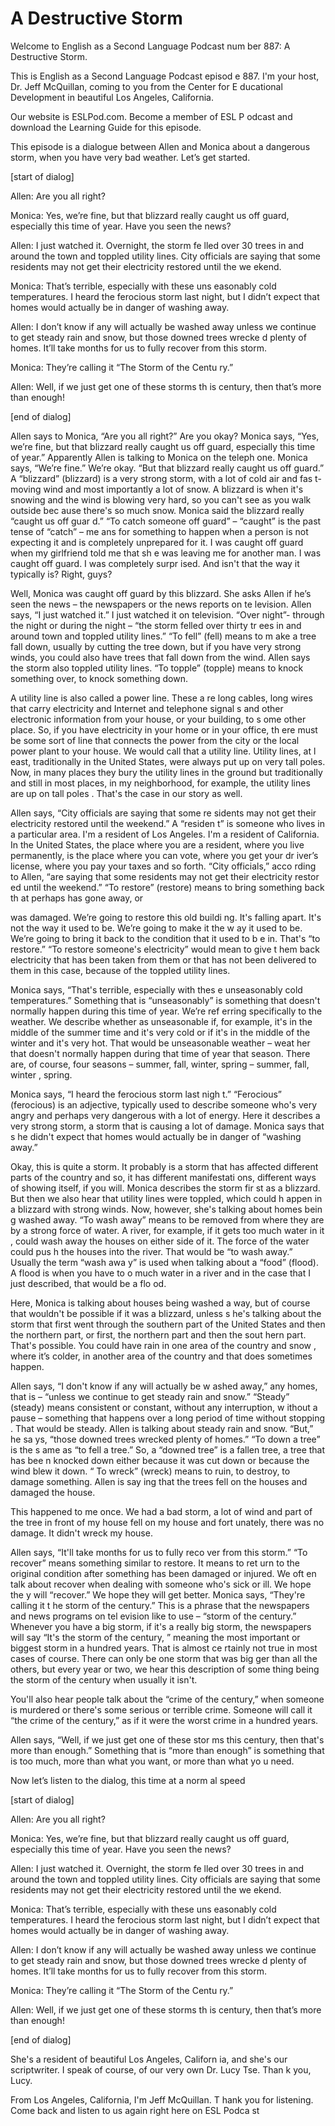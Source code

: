 # A Destructive Storm

Welcome to English as a Second Language Podcast num ber 887: A Destructive Storm.

This is English as a Second Language Podcast episod e 887. I'm your host, Dr. Jeff McQuillan, coming to you from the Center for E ducational Development in beautiful Los Angeles, California.

Our website is ESLPod.com. Become a member of ESL P odcast and download the Learning Guide for this episode.

This episode is a dialogue between Allen and Monica  about a dangerous storm, when you have very bad weather. Let’s get started.

[start of dialog]

Allen:  Are you all right?

Monica:  Yes, we’re fine, but that blizzard really caught us off guard, especially this time of year.  Have you seen the news?

Allen:  I just watched it.  Overnight, the storm fe lled over 30 trees in and around the town and toppled utility lines.  City officials  are saying that some residents may not get their electricity restored until the we ekend.

Monica:  That’s terrible, especially with these uns easonably cold temperatures.  I heard the ferocious storm last night, but I didn’t expect that homes would actually be in danger of washing away.

Allen:  I don’t know if any will actually be washed  away unless we continue to get steady rain and snow, but those downed trees wrecke d plenty of homes.  It’ll take months for us to fully recover from this storm.

Monica:  They’re calling it “The Storm of the Centu ry.”

Allen:  Well, if we just get one of these storms th is century, then that’s more than enough!

[end of dialog]

Allen says to Monica, “Are you all right?” Are you okay? Monica says, “Yes, we’re fine, but that blizzard really caught us off guard,  especially this time of year.” Apparently Allen is talking to Monica on the teleph one. Monica says, “We’re fine.” We’re okay. “But that blizzard really caught us off  guard.” A “blizzard” (blizzard) is a very strong storm, with a lot of cold air and fas t-moving wind and most importantly a lot of snow. A blizzard is when it's snowing and the wind is blowing very hard, so you can't see as you walk outside bec ause there's so much snow. Monica said the blizzard really “caught us off guar d.” “To catch someone off guard” – “caught” is the past tense of “catch” – me ans for something to happen when a person is not expecting it and is completely  unprepared for it. I was caught off guard when my girlfriend told me that sh e was leaving me for another man. I was caught off guard. I was completely surpr ised. And isn't that the way it typically is? Right, guys?

Well, Monica was caught off guard by this blizzard.  She asks Allen if he’s seen the news – the newspapers or the news reports on te levision. Allen says, “I just watched it.” I just watched it on television. “Over night”- through the night or during the night – “the storm felled over thirty tr ees in and around town and toppled utility lines.” “To fell” (fell) means to m ake a tree fall down, usually by cutting the tree down, but if you have very strong winds, you could also have trees that fall down from the wind. Allen says the storm also toppled utility lines. “To topple” (topple) means to knock something over,  to knock something down.

A utility line is also called a power line. These a re long cables, long wires that carry electricity and Internet and telephone signal s and other electronic information from your house, or your building, to s ome other place. So, if you have electricity in your home or in your office, th ere must be some sort of line that connects the power from the city or the local power plant to your house. We would call that a utility line. Utility lines, at l east, traditionally in the United States, were always put up on very tall poles. Now, in many  places they bury the utility lines in the ground but traditionally and still in most places, in my neighborhood, for example, the utility lines are up on tall poles . That's the case in our story as well.

Allen says, “City officials are saying that some re sidents may not get their electricity restored until the weekend.” A “residen t” is someone who lives in a particular area. I'm a resident of Los Angeles. I'm  a resident of California. In the United States, the place where you are a resident, where you live permanently, is the place where you can vote, where you get your dr iver’s license, where you pay your taxes and so forth. “City officials,” acco rding to Allen, “are saying that some residents may not get their electricity restor ed until the weekend.” “To restore” (restore) means to bring something back th at perhaps has gone away, or

was damaged. We’re going to restore this old buildi ng. It's falling apart. It's not the way it used to be. We’re going to make it the w ay it used to be. We’re going to bring it back to the condition that it used to b e in. That's “to restore.” “To restore someone's electricity” would mean to give t hem back electricity that has been taken from them or that has not been delivered  to them in this case, because of the toppled utility lines.

Monica says, “That's terrible, especially with thes e unseasonably cold temperatures.” Something that is “unseasonably” is something that doesn't normally happen during this time of year. We’re ref erring specifically to the weather. We describe whether as unseasonable if, for example, it's in the middle of the summer time and it's very cold or if it's in  the middle of the winter and it's very hot. That would be unseasonable weather – weat her that doesn't normally happen during that time of year that season. There are, of course, four seasons – summer, fall, winter, spring – summer, fall, winter , spring.

Monica says, “I heard the ferocious storm last nigh t.” “Ferocious” (ferocious) is an adjective, typically used to describe someone who's  very angry and perhaps very dangerous with a lot of energy. Here it describes a  very strong storm, a storm that is causing a lot of damage. Monica says that s he didn't expect that homes would actually be in danger of “washing away.”

Okay, this is quite a storm. It probably is a storm  that has affected different parts of the country and so, it has different manifestati ons, different ways of showing itself, if you will. Monica describes the storm fir st as a blizzard. But then we also hear that utility lines were toppled, which could h appen in a blizzard with strong winds. Now, however, she's talking about homes bein g washed away. “To wash away” means to be removed from where they are by a strong force of water. A river, for example, if it gets too much water in it , could wash away the houses on either side of it. The force of the water could pus h the houses into the river. That would be “to wash away.” Usually the term “wash awa y” is used when talking about a “food” (flood). A flood is when you have to o much water in a river and in the case that I just described, that would be a flo od.

Here, Monica is talking about houses being washed a way, but of course that wouldn't be possible if it was a blizzard, unless s he's talking about the storm that first went through the southern part of the United States and then the northern part, or first, the northern part and then the sout hern part. That's possible. You could have rain in one area of the country and snow , where it’s colder, in another area of the country and that does sometimes happen.

Allen says, “I don't know if any will actually be w ashed away,” any homes, that is – “unless we continue to get steady rain and snow.”  “Steady” (steady) means consistent or constant, without any interruption, w ithout a pause – something that happens over a long period of time without stopping . That would be steady. Allen is talking about steady rain and snow. “But,” he sa ys, “those downed trees wrecked plenty of homes.” “To down a tree” is the s ame as “to fell a tree.” So, a “downed tree” is a fallen tree, a tree that has bee n knocked down either because it was cut down or because the wind blew it down. “ To wreck” (wreck) means to ruin, to destroy, to damage something. Allen is say ing that the trees fell on the houses and damaged the house.

This happened to me once. We had a bad storm, a lot  of wind and part of the tree in front of my house fell on my house and fort unately, there was no damage. It didn't wreck my house.

Allen says, “It'll take months for us to fully reco ver from this storm.” “To recover” means something similar to restore. It means to ret urn to the original condition after something has been damaged or injured. We oft en talk about recover when dealing with someone who's sick or ill. We hope the y will “recover.” We hope they will get better. Monica says, “They're calling it t he storm of the century.” This is a phrase that the newspapers and news programs on tel evision like to use – “storm of the century.” Whenever you have a big storm, if it's a really big storm, the newspapers will say “It's the storm of the century, ” meaning the most important or biggest storm in a hundred years. That is almost ce rtainly not true in most cases of course. There can only be one storm that was big ger than all the others, but every year or two, we hear this description of some thing being the storm of the century when usually it isn't.

You'll also hear people talk about the “crime of the century,” when someone is murdered or there's some serious or terrible crime.  Someone will call it “the crime of the century,” as if it were the worst crime in a  hundred years.

Allen says, “Well, if we just get one of these stor ms this century, then that's more than enough.” Something that is “more than enough” is something that is too much, more than what you want, or more than what yo u need.

Now let’s listen to the dialog, this time at a norm al speed

[start of dialog]

Allen:  Are you all right?

Monica:  Yes, we’re fine, but that blizzard really caught us off guard, especially this time of year.  Have you seen the news?

Allen:  I just watched it.  Overnight, the storm fe lled over 30 trees in and around the town and toppled utility lines.  City officials  are saying that some residents may not get their electricity restored until the we ekend.

Monica:  That’s terrible, especially with these uns easonably cold temperatures.  I heard the ferocious storm last night, but I didn’t expect that homes would actually be in danger of washing away.

Allen:  I don’t know if any will actually be washed  away unless we continue to get steady rain and snow, but those downed trees wrecke d plenty of homes.  It’ll take months for us to fully recover from this storm.

Monica:  They’re calling it “The Storm of the Centu ry.”

Allen:  Well, if we just get one of these storms th is century, then that’s more than enough!

[end of dialog]

She's a resident of beautiful Los Angeles, Californ ia, and she's our scriptwriter. I speak of course, of our very own Dr. Lucy Tse. Than k you, Lucy.

From Los Angeles, California, I'm Jeff McQuillan. T hank you for listening. Come back and listen to us again right here on ESL Podca st



